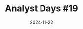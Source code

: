 ---
title: "Analyst Days #19"
date: 2024-11-22
type: "events"
role: "Спикер"
location: "Москва"
description: "Тема: «От проектирования до поддержки: работа с AsyncAPI»"
---